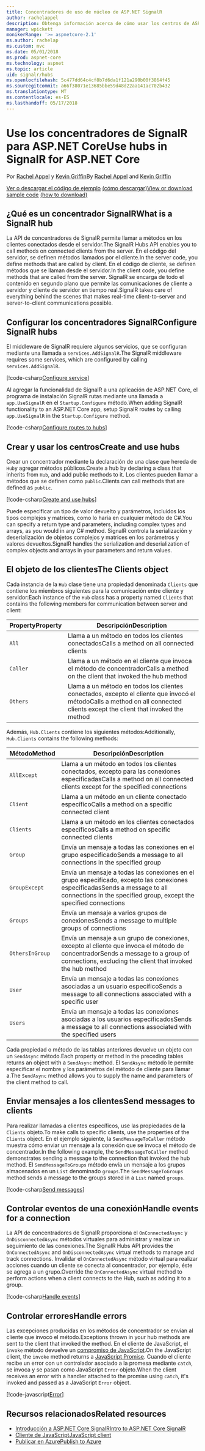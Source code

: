 ```yaml
---
title: Concentradores de uso de núcleo de ASP.NET SignalR
author: rachelappel
description: Obtenga información acerca de cómo usar los centros de ASP.NET Core SignalR.
manager: wpickett
monikerRange: '>= aspnetcore-2.1'
ms.author: rachelap
ms.custom: mvc
ms.date: 05/01/2018
ms.prod: aspnet-core
ms.technology: aspnet
ms.topic: article
uid: signalr/hubs
ms.openlocfilehash: 5c477dd64c4cf8b7d6da1f121a290b00f3864f45
ms.sourcegitcommit: a66f38071e13685bbe59d48d22aa141ac702b432
ms.translationtype: MT
ms.contentlocale: es-ES
ms.lasthandoff: 05/17/2018
---
```

# <a name="use-hubs-in-signalr-for-aspnet-core"></a><span data-ttu-id="5d89c-103">Use los concentradores de SignalR para ASP.NET Core</span><span class="sxs-lookup"><span data-stu-id="5d89c-103">Use hubs in SignalR for ASP.NET Core</span></span>

<span data-ttu-id="5d89c-104">Por [Rachel Appel](https://twitter.com/rachelappel) y [Kevin Griffin](https://twitter.com/1kevgriff)</span><span class="sxs-lookup"><span data-stu-id="5d89c-104">By [Rachel Appel](https://twitter.com/rachelappel) and [Kevin Griffin](https://twitter.com/1kevgriff)</span></span>

<span data-ttu-id="5d89c-105">[Ver o descargar el código de ejemplo](https://github.com/aspnet/Docs/tree/master/aspnetcore/signalr/hubs/sample/ ) [(cómo descargar)](xref:tutorials/index#how-to-download-a-sample)</span><span class="sxs-lookup"><span data-stu-id="5d89c-105">[View or download sample code](https://github.com/aspnet/Docs/tree/master/aspnetcore/signalr/hubs/sample/ ) [(how to download)](xref:tutorials/index#how-to-download-a-sample)</span></span>

## <a name="what-is-a-signalr-hub"></a><span data-ttu-id="5d89c-106">¿Qué es un concentrador SignalR</span><span class="sxs-lookup"><span data-stu-id="5d89c-106">What is a SignalR hub</span></span>

<span data-ttu-id="5d89c-107">La API de concentradores de SignalR permite llamar a métodos en los clientes conectados desde el servidor.</span><span class="sxs-lookup"><span data-stu-id="5d89c-107">The SignalR Hubs API enables you to call methods on connected clients from the server.</span></span> <span data-ttu-id="5d89c-108">En el código del servidor, se definen métodos llamados por el cliente.</span><span class="sxs-lookup"><span data-stu-id="5d89c-108">In the server code, you define methods that are called by client.</span></span> <span data-ttu-id="5d89c-109">En el código de cliente, se definen métodos que se llaman desde el servidor.</span><span class="sxs-lookup"><span data-stu-id="5d89c-109">In the client code, you define methods that are called from the server.</span></span> <span data-ttu-id="5d89c-110">SignalR se encarga de todo el contenido en segundo plano que permite las comunicaciones de cliente a servidor y cliente de servidor en tiempo real.</span><span class="sxs-lookup"><span data-stu-id="5d89c-110">SignalR takes care of everything behind the scenes that makes real-time client-to-server and server-to-client communications possible.</span></span>

## <a name="configure-signalr-hubs"></a><span data-ttu-id="5d89c-111">Configurar los concentradores SignalR</span><span class="sxs-lookup"><span data-stu-id="5d89c-111">Configure SignalR hubs</span></span>

<span data-ttu-id="5d89c-112">El middleware de SignalR requiere algunos servicios, que se configuran mediante una llamada a `services.AddSignalR`.</span><span class="sxs-lookup"><span data-stu-id="5d89c-112">The SignalR middleware requires some services, which are configured by calling `services.AddSignalR`.</span></span>

[!code-csharp[Configure service](hubs/sample/startup.cs?range=38)]

<span data-ttu-id="5d89c-113">Al agregar la funcionalidad de SignalR a una aplicación de ASP.NET Core, el programa de instalación SignalR rutas mediante una llamada a `app.UseSignalR` en el `Startup.Configure` método.</span><span class="sxs-lookup"><span data-stu-id="5d89c-113">When adding SignalR functionality to an ASP.NET Core app, setup SignalR routes by calling `app.UseSignalR` in the `Startup.Configure` method.</span></span>

[!code-csharp[Configure routes to hubs](hubs/sample/startup.cs?range=57-60)]

## <a name="create-and-use-hubs"></a><span data-ttu-id="5d89c-114">Crear y usar los centros</span><span class="sxs-lookup"><span data-stu-id="5d89c-114">Create and use hubs</span></span>

<span data-ttu-id="5d89c-115">Crear un concentrador mediante la declaración de una clase que hereda de `Hub`y agregar métodos públicos.</span><span class="sxs-lookup"><span data-stu-id="5d89c-115">Create a hub by declaring a class that inherits from `Hub`, and add public methods to it.</span></span> <span data-ttu-id="5d89c-116">Los clientes pueden llamar a métodos que se definen como `public`.</span><span class="sxs-lookup"><span data-stu-id="5d89c-116">Clients can call methods that are defined as `public`.</span></span>

[!code-csharp[Create and use hubs](hubs/sample/hubs/chathub.cs?range=8-37)]

<span data-ttu-id="5d89c-117">Puede especificar un tipo de valor devuelto y parámetros, incluidos los tipos complejos y matrices, como lo haría en cualquier método de C#.</span><span class="sxs-lookup"><span data-stu-id="5d89c-117">You can specify a return type and parameters, including complex types and arrays, as you would in any C# method.</span></span> <span data-ttu-id="5d89c-118">SignalR controla la serialización y deserialización de objetos complejos y matrices en los parámetros y valores devueltos.</span><span class="sxs-lookup"><span data-stu-id="5d89c-118">SignalR handles the serialization and deserialization of complex objects and arrays in your parameters and return values.</span></span>

## <a name="the-clients-object"></a><span data-ttu-id="5d89c-119">El objeto de los clientes</span><span class="sxs-lookup"><span data-stu-id="5d89c-119">The Clients object</span></span>

<span data-ttu-id="5d89c-120">Cada instancia de la `Hub` clase tiene una propiedad denominada `Clients` que contiene los miembros siguientes para la comunicación entre cliente y servidor:</span><span class="sxs-lookup"><span data-stu-id="5d89c-120">Each instance of the `Hub` class has a property named `Clients` that contains the following members for communication between server and client:</span></span>

| <span data-ttu-id="5d89c-121">Property</span><span class="sxs-lookup"><span data-stu-id="5d89c-121">Property</span></span> | <span data-ttu-id="5d89c-122">Descripción</span><span class="sxs-lookup"><span data-stu-id="5d89c-122">Description</span></span> |
| ------ | ----------- |
| `All` | <span data-ttu-id="5d89c-123">Llama a un método en todos los clientes conectados</span><span class="sxs-lookup"><span data-stu-id="5d89c-123">Calls a method on all connected clients</span></span> |
| `Caller` | <span data-ttu-id="5d89c-124">Llama a un método en el cliente que invoca el método de concentrador</span><span class="sxs-lookup"><span data-stu-id="5d89c-124">Calls a method on the client that invoked the hub method</span></span> |
| `Others` | <span data-ttu-id="5d89c-125">Llama a un método en todos los clientes conectados, excepto el cliente que invocó el método</span><span class="sxs-lookup"><span data-stu-id="5d89c-125">Calls a method on all connected clients except the client that invoked the method</span></span> |


<span data-ttu-id="5d89c-126">Además, `Hub.Clients` contiene los siguientes métodos:</span><span class="sxs-lookup"><span data-stu-id="5d89c-126">Additionally, `Hub.Clients` contains the following methods:</span></span>

| <span data-ttu-id="5d89c-127">Método</span><span class="sxs-lookup"><span data-stu-id="5d89c-127">Method</span></span> | <span data-ttu-id="5d89c-128">Descripción</span><span class="sxs-lookup"><span data-stu-id="5d89c-128">Description</span></span> |
| ------ | ----------- |
| `AllExcept` | <span data-ttu-id="5d89c-129">Llama a un método en todos los clientes conectados, excepto para las conexiones especificadas</span><span class="sxs-lookup"><span data-stu-id="5d89c-129">Calls a method on all connected clients except for the specified connections</span></span> |
| `Client` | <span data-ttu-id="5d89c-130">Llama a un método en un cliente conectado específico</span><span class="sxs-lookup"><span data-stu-id="5d89c-130">Calls a method on a specific connected client</span></span> |
| `Clients` | <span data-ttu-id="5d89c-131">Llama a un método en los clientes conectados específicos</span><span class="sxs-lookup"><span data-stu-id="5d89c-131">Calls a method on specific connected clients</span></span> |
| `Group` | <span data-ttu-id="5d89c-132">Envía un mensaje a todas las conexiones en el grupo especificado</span><span class="sxs-lookup"><span data-stu-id="5d89c-132">Sends a message to all connections in the specified group</span></span>  |
| `GroupExcept` | <span data-ttu-id="5d89c-133">Envía un mensaje a todas las conexiones en el grupo especificado, excepto las conexiones especificadas</span><span class="sxs-lookup"><span data-stu-id="5d89c-133">Sends a message to all connections in the specified group, except the specified connections</span></span> |
| `Groups` | <span data-ttu-id="5d89c-134">Envía un mensaje a varios grupos de conexiones</span><span class="sxs-lookup"><span data-stu-id="5d89c-134">Sends a message to multiple groups of connections</span></span>  |
| `OthersInGroup` | <span data-ttu-id="5d89c-135">Envía un mensaje a un grupo de conexiones, excepto al cliente que invoca el método de concentrador</span><span class="sxs-lookup"><span data-stu-id="5d89c-135">Sends a message to a group of connections, excluding the client that invoked the hub method</span></span>  |
| `User` | <span data-ttu-id="5d89c-136">Envía un mensaje a todas las conexiones asociadas a un usuario específico</span><span class="sxs-lookup"><span data-stu-id="5d89c-136">Sends a message to all connections associated with a specific user</span></span> |
| `Users` | <span data-ttu-id="5d89c-137">Envía un mensaje a todas las conexiones asociadas a los usuarios especificados</span><span class="sxs-lookup"><span data-stu-id="5d89c-137">Sends a message to all connections associated with the specified users</span></span> |

<span data-ttu-id="5d89c-138">Cada propiedad o método de las tablas anteriores devuelve un objeto con un `SendAsync` método.</span><span class="sxs-lookup"><span data-stu-id="5d89c-138">Each property or method in the preceding tables returns an object with a `SendAsync` method.</span></span> <span data-ttu-id="5d89c-139">El `SendAsync` método le permite especificar el nombre y los parámetros del método de cliente para llamar a.</span><span class="sxs-lookup"><span data-stu-id="5d89c-139">The `SendAsync` method allows you to supply the name and parameters of the client method to call.</span></span>

## <a name="send-messages-to-clients"></a><span data-ttu-id="5d89c-140">Enviar mensajes a los clientes</span><span class="sxs-lookup"><span data-stu-id="5d89c-140">Send messages to clients</span></span>

<span data-ttu-id="5d89c-141">Para realizar llamadas a clientes específicos, use las propiedades de la `Clients` objeto.</span><span class="sxs-lookup"><span data-stu-id="5d89c-141">To make calls to specific clients, use the properties of the `Clients` object.</span></span> <span data-ttu-id="5d89c-142">En el ejemplo siguiente, la `SendMessageToCaller` método muestra cómo enviar un mensaje a la conexión que se invoca el método de concentrador.</span><span class="sxs-lookup"><span data-stu-id="5d89c-142">In the following example, the `SendMessageToCaller` method demonstrates sending a message to the connection that invoked the hub method.</span></span> <span data-ttu-id="5d89c-143">El `SendMessageToGroups` método envía un mensaje a los grupos almacenados en un `List` denominado `groups`.</span><span class="sxs-lookup"><span data-stu-id="5d89c-143">The `SendMessageToGroups` method sends a message to the groups stored in a `List` named `groups`.</span></span>

[!code-csharp[Send messages](hubs/sample/hubs/chathub.cs?range=15-24)]

## <a name="handle-events-for-a-connection"></a><span data-ttu-id="5d89c-144">Controlar eventos de una conexión</span><span class="sxs-lookup"><span data-stu-id="5d89c-144">Handle events for a connection</span></span>

<span data-ttu-id="5d89c-145">La API de concentradores de SignalR proporciona el `OnConnectedAsync` y `OnDisconnectedAsync` métodos virtuales para administrar y realizar un seguimiento de las conexiones.</span><span class="sxs-lookup"><span data-stu-id="5d89c-145">The SignalR Hubs API provides the `OnConnectedAsync` and `OnDisconnectedAsync` virtual methods to manage and track connections.</span></span> <span data-ttu-id="5d89c-146">Invalidar el `OnConnectedAsync` método virtual para realizar acciones cuando un cliente se conecta al concentrador, por ejemplo, éste se agrega a un grupo.</span><span class="sxs-lookup"><span data-stu-id="5d89c-146">Override the `OnConnectedAsync` virtual method to perform actions when a client connects to the Hub, such as adding it to a group.</span></span>

[!code-csharp[Handle events](hubs/sample/hubs/chathub.cs?range=26-36)]

## <a name="handle-errors"></a><span data-ttu-id="5d89c-147">Controlar errores</span><span class="sxs-lookup"><span data-stu-id="5d89c-147">Handle errors</span></span>

<span data-ttu-id="5d89c-148">Las excepciones producidas en los métodos de concentrador se envían al cliente que invocó el método.</span><span class="sxs-lookup"><span data-stu-id="5d89c-148">Exceptions thrown in your hub methods are sent to the client that invoked the method.</span></span> <span data-ttu-id="5d89c-149">En el cliente de JavaScript, el `invoke` método devuelve un [compromiso de JavaScript](https://developer.mozilla.org/docs/Web/JavaScript/Guide/Using_promises).</span><span class="sxs-lookup"><span data-stu-id="5d89c-149">On the JavaScript client, the `invoke` method returns a [JavaScript Promise](https://developer.mozilla.org/docs/Web/JavaScript/Guide/Using_promises).</span></span> <span data-ttu-id="5d89c-150">Cuando el cliente recibe un error con un controlador asociado a la promesa mediante `catch`, se invoca y se pasan como JavaScript `Error` objeto.</span><span class="sxs-lookup"><span data-stu-id="5d89c-150">When the client receives an error with a handler attached to the promise using `catch`, it's invoked and passed as a JavaScript `Error` object.</span></span>

[!code-javascript[Error](hubs/sample/wwwroot/js/chat.js?range=23)]

## <a name="related-resources"></a><span data-ttu-id="5d89c-151">Recursos relacionados</span><span class="sxs-lookup"><span data-stu-id="5d89c-151">Related resources</span></span>

* [<span data-ttu-id="5d89c-152">Introducción a ASP.NET Core SignalR</span><span class="sxs-lookup"><span data-stu-id="5d89c-152">Intro to ASP.NET Core SignalR</span></span>](xref:signalr/introduction)
* [<span data-ttu-id="5d89c-153">Cliente de JavaScript</span><span class="sxs-lookup"><span data-stu-id="5d89c-153">JavaScript client</span></span>](xref:signalr/javascript-client)
* [<span data-ttu-id="5d89c-154">Publicar en Azure</span><span class="sxs-lookup"><span data-stu-id="5d89c-154">Publish to Azure</span></span>](xref:signalr/publish-to-azure-web-app)
